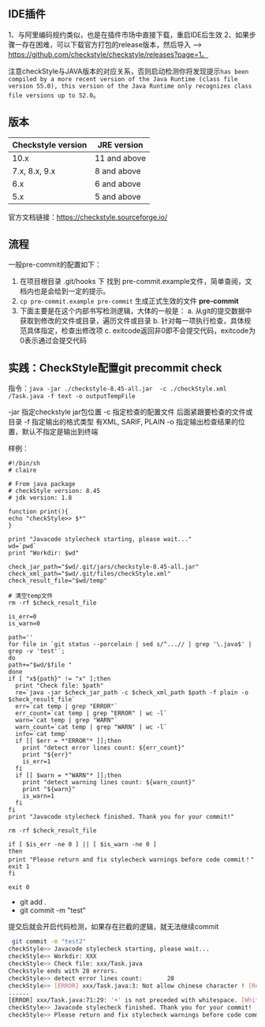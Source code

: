 ## IDE插件

1、与阿里编码规约类似，也是在插件市场中直接下载，重启IDE后生效
2、如果步骤一存在困难，可以下载官方打包的release版本，然后导入 --> https://github.com/checkstyle/checkstyle/releases?page=1。

注意checkStyle与JAVA版本的对应关系，否则启动检测你将发现提示`has been compiled by a more recent version of the Java Runtime (class file version 55.0), this version of the Java Runtime only recognizes class file versions up to 52.0`。

## 版本

|Checkstyle version	|JRE version|
|--|--|
|10.x	|11 and above|
|7.x, 8.x, 9.x|	8 and above|
|6.x	|6 and above|
|5.x	|5 and above|

官方文档链接：https://checkstyle.sourceforge.io/

## 流程

一般pre-commit的配置如下：
1. 在项目根目录 .git/hooks 下 找到 pre-commit.example文件，简单查阅，文档内也是会给到一定的提示。
2. `cp pre-commit.example pre-commit` 生成正式生效的文件 **pre-commit**
3. 下面主要是在这个内部书写检测逻辑，大体的一般是：
   a. 从git的提交数据中获取到修改的文件或目录，遍历文件或目录
   b. 针对每一项执行检查，具体规范具体指定，检查出修改项
   c. exitcode返回非0即不会提交代码，exitcode为0表示通过会提交代码

## 实践：CheckStyle配置git precommit check

指令：`java -jar ./checkstyle-8.45-all.jar  -c ./checkStyle.xml /Task.java -f text -o outputTempFile`

-jar 指定checkstyle jar包位置
-c   指定检查的配置文件 后面紧跟要检查的文件或目录
-f   指定输出的格式类型 有XML, SARIF, PLAIN
-o   指定输出检查结果的位置，默认不指定是输出到终端

样例：

```shell
#!/bin/sh
# claire

# From java package
# checkStyle version: 8.45
# jdk version: 1.8

function print(){
echo "checkStyle>> $*"
}

print "Javacode stylecheck starting, please wait..."
wd=`pwd`
print "Workdir: $wd"

check_jar_path="$wd/.git/jars/checkstyle-8.45-all.jar"
check_xml_path="$wd/.git/files/checkStyle.xml"
check_result_file="$wd/temp"

# 清空temp文件
rm -rf $check_result_file

is_err=0
is_warn=0

path=''
for file in `git status --porcelain | sed s/^...// | grep '\.java$' | grep -v 'test'`;
do
path+="$wd/$file "
done
if [ "x${path}" != "x" ];then
  print "Check file: $path"
  re=`java -jar $check_jar_path -c $check_xml_path $path -f plain -o $check_result_file`
  err=`cat temp | grep "ERROR"`
  err_count=`cat temp | grep "ERROR" | wc -l`
  warn=`cat temp | grep "WARN"`
  warn_count=`cat temp | grep "WARN" | wc -l`
  info=`cat temp`
  if [[ $err = *"ERROR"* ]];then
    print "detect error lines count: ${err_count}"
    print "${err}"
    is_err=1
  fi
  if [[ $warn = *"WARN"* ]];then
    print "detect warning lines count: ${warn_count}"
    print "${warn}"
    is_warn=1
  fi
fi
print "Javacode stylecheck finished. Thank you for your commit!"

rm -rf $check_result_file

if [ $is_err -ne 0 ] || [ $is_warn -ne 0 ]
then
print "Please return and fix stylecheck warnings before code commit！"
exit 1
fi

exit 0
```

- git add .
- git commit -m "test"

提交后就会开启代码检测，如果存在拦截的逻辑，就无法继续commit

```bash
 git commit -m "test2"
checkStyle>> Javacode stylecheck starting, please wait...
checkStyle>> Workdir: XXX
checkStyle>> Check file: xxx/Task.java 
Checkstyle ends with 28 errors.
checkStyle>> detect error lines count:       28
checkStyle>> [ERROR] xxx/Task.java:3: Not allow chinese character ! [RegexpSingleline]
......
[ERROR] xxx/Task.java:71:29: '+' is not preceded with whitespace. [WhitespaceAround]
checkStyle>> Javacode stylecheck finished. Thank you for your commit!
checkStyle>> Please return and fix stylecheck warnings before code commit！
```